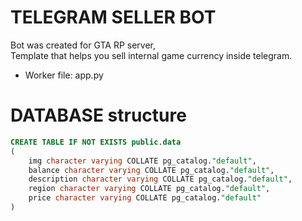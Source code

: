 # TELEGRAM SELLER BOT

Bot was created for GTA RP server, \
Template that helps you sell internal game currency inside telegram.

- Worker file: app.py


# DATABASE structure
```sql
CREATE TABLE IF NOT EXISTS public.data
(
    img character varying COLLATE pg_catalog."default",
    balance character varying COLLATE pg_catalog."default",
    description character varying COLLATE pg_catalog."default",
    region character varying COLLATE pg_catalog."default",
    price character varying COLLATE pg_catalog."default"
)

```

